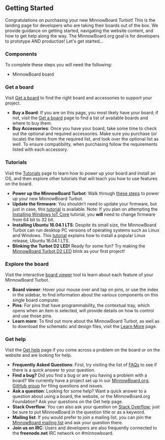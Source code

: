 ## Getting Started
Congratulations on purchasing your new MinnowBoard Turbot! This is the landing page for developers who are taking their boards out of the box. We provide guidance on getting started, navigating the website content, and how to get help along the way. The MinnowBoard.org goal is for developers to prototype AND productize! Let's get started... 

### Components

To complete these steps you will need the following:

- MinnowBoard board

### Get a board
Visit [Get a board](get-a-board) to find the right board and accessories to support your project.


- **Buy a Board**: If you are on this page, you most likely have your board; if not, visit the [Get a board](get-a-board) page to find a list of available boards and where to buy them.
- **Buy Accessories**: Once you have your board, take some time to check out the optional and required accessories. Make sure you purchase (or locate) the items from the required list, and look over the optional list as well. To ensure compatibility, when purchasing follow the requirements listed with each accessory.

### Tutorials
Visit the [Tutorials](tutorials) page to learn how to power up your board and install an OS, and then explore other tutorials that will teach you how to use features on the board. 


- **Power up the MinnowBoard Turbot**: Walk through [these steps](tutorials/powering-on-minnowboardturbot) to power up your new MinnowBoard Turbot.
- **Update the firmware**: You shouldn’t need to update your firmware, but just in case, this [tutorial](tutorials/updating_your_firmware) is available. Note: If you plan on attempting the [Installing Windows IoT Core](tutorials/installing-windows-iot-on-minnowboard-turbot) tutorial, you **will** need to change firmware from 64 bit to 32 bit.  
- **Installing Ubuntu 16.04.1 LTS**: Despite its small size, the MinnowBoard Turbot can run desktop PC versions of operating systems such as Linux and Windows. This [tutorial](tutorials/installing-ubuntu-16.04-on-minnowboardmax) explains how to install a popular Linux release, Ubuntu 16.04.1 LTS. 
- **Blinking the Turbot D2 LED!** Ready for some fun? Try making the [MinnowBoard Turbot D2 LED](tutorials/Turbot-blink) blink as your first project!

### Explore the board
Visit the interactive [board viewer](board-viewer) tool to learn about each feature of your MinnowBoard Turbot. 


- **Board viewer**: Hover your mouse over and tap on pins, or use the index in the sidebar, to find information about the various components on this single board computer.
- **Pins**: For pins that have programmability, the contextual tray, which opens when an item is selected, will provide details on how to control and use those pins.
- **Learn more**: To find out more about the MinnowBoard Turbot, as well as to download the schematic and design files, visit the [Learn More](learn-more) page.

### Get help
Visit the [Get help](help) page if you come across a problem on the board or on the website and are looking for help.  


- **Frequently Asked Questions**: First, try visiting the list of [FAQs](faq) to see if there is a quick answer to your question.
- **Find a bug?** Did you find a bug or are you having a problem with a board? We currently have a project set up in our [MinnowBoard.org: GitHub group](https://github.com/minnowboard-org/bugs-and-help) for filing questions and issues.
- **Ask a question**: Looking for some help? Want a quick answer to a question about using a board, the website, or the MinnowBoard.org Foundation? Ask your questions on the Get help page.
- **Stack Overflow**: You can also ask your question on [Stack Overflow](http://stackoverflow.com/search?q=minnowboard); just be sure to put MinnowBoard in the question title or as a keyword.
- **Mailing list**: If you would prefer to join a mailing list, you can join the [MinnowBoard mailing list](http://lists.elinux.org/mailman/listinfo/elinux-minnowboard) and ask your question there.
- **Join us on IRC**: Users and developers are also frequently connected to the **freenode.net** IRC network on #minnowboard.
